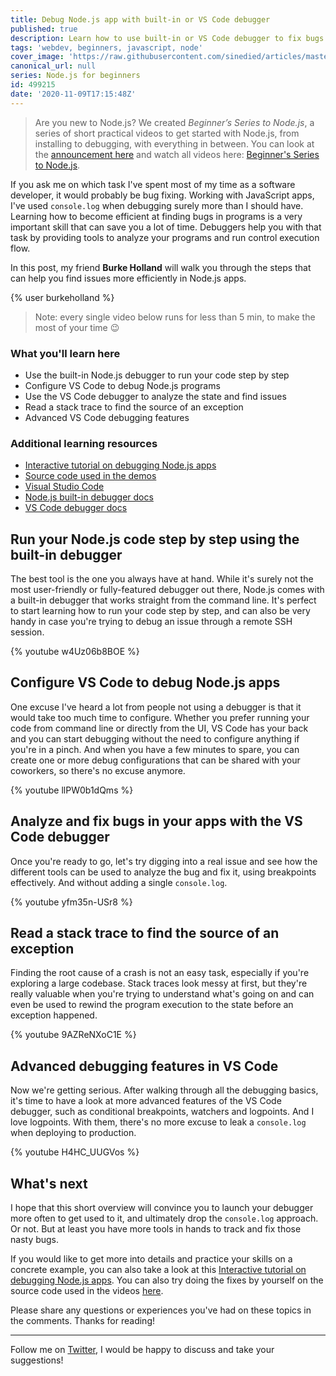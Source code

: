 ```yaml
---
title: Debug Node.js app with built-in or VS Code debugger
published: true
description: Learn how to use built-in or VS Code debugger to fix bugs in your Node.js apps more efficiently with this series of bite-sized videos for beginners.
tags: 'webdev, beginners, javascript, node'
cover_image: 'https://raw.githubusercontent.com/sinedied/articles/master/articles/node/beginner-series/assets/banner5.jpg'
canonical_url: null
series: Node.js for beginners
id: 499215
date: '2020-11-09T17:15:48Z'
---
```


> Are you new to Node.js? We created *Beginner’s Series to Node.js*, a series of short practical videos to get started with Node.js, from installing to debugging, with everything in between. You can look at the [announcement here](https://dev.to/sinedied/learn-node-js-with-this-series-of-short-videos-for-beginners-4lpm) and watch all videos here: [Beginner's Series to Node.js](https://www.youtube.com/playlist?list=PLlrxD0HtieHje-_287YJKhY8tDeSItwtg).

If you ask me on which task I've spent most of my time as a software developer, it would probably be bug fixing. Working with JavaScript apps, I've used `console.log` when debugging surely more than I should have. Learning how to become efficient at finding bugs in programs is a very important skill that can save you a lot of time. Debuggers help you with that task by providing tools to analyze your programs and run control execution flow.

In this post, my friend **Burke Holland** will walk you through the steps that can help you find issues more efficiently in Node.js apps. 

{% user burkeholland %}

> Note: every single video below runs for less than 5 min, to make the most of your time 😉

### What you'll learn here
- Use the built-in Node.js debugger to run your code step by step
- Configure VS Code to debug Node.js programs
- Use the VS Code debugger to analyze the state and find issues
- Read a stack trace to find the source of an exception
- Advanced VS Code debugging features

### Additional learning resources
- [Interactive tutorial on debugging Node.js apps](https://docs.microsoft.com/learn/modules/debug-nodejs/?wt.mc_id=nodebeginner-devto-yolasors)
- [Source code used in the demos](https://github.com/MicrosoftDocs/node-essentials/tree/main/nodejs-debug)
- [Visual Studio Code](https://code.visualstudio.com/?wt.mc_id=nodebeginner-devto-yolasors)
- [Node.js built-in debugger docs](https://nodejs.org/api/debugger.html)
- [VS Code debugger docs](https://code.visualstudio.com/docs/editor/debugging/?wt.mc_id=nodebeginner-devto-yolasors)

## Run your Node.js code step by step using the built-in debugger

The best tool is the one you always have at hand. While it's surely not the most user-friendly or fully-featured debugger out there, Node.js comes with a built-in debugger that works straight from the command line. It's perfect to start learning how to run your code step by step, and can also be very handy in case you're trying to debug an issue through a remote SSH session.

{% youtube w4Uz06b8BOE %}

## Configure VS Code to debug Node.js apps

One excuse I've heard a lot from people not using a debugger is that it would take too much time to configure. Whether you prefer running your code from command line or directly from the UI, VS Code has your back and you can start debugging without the need to configure anything if you're in a pinch. And when you have a few minutes to spare, you can create one or more debug configurations that can be shared with your coworkers, so there's no excuse anymore.

{% youtube llPW0b1dQms %}

## Analyze and fix bugs in your apps with the VS Code debugger

Once you're ready to go, let's try digging into a real issue and see how the different tools can be used to analyze the bug and fix it, using breakpoints effectively. And without adding a single `console.log`.

{% youtube yfm35n-USr8 %}

## Read a stack trace to find the source of an exception

Finding the root cause of a crash is not an easy task, especially if you're exploring a large codebase. Stack traces look messy at first, but they're really valuable when you're trying to understand what's going on and can even be used to rewind the program execution to the state before an exception happened.

{% youtube 9AZReNXoC1E %}

## Advanced debugging features in VS Code

Now we're getting serious. After walking through all the debugging basics, it's time to have a look at more advanced features of the VS Code debugger, such as conditional breakpoints, watchers and logpoints. And I love logpoints. With them, there's no more excuse to leak a `console.log` when deploying to production.

{% youtube H4HC_UUGVos %}

## What's next

I hope that this short overview will convince you to launch your debugger more often to get used to it, and ultimately drop the `console.log` approach. Or not. But at least you have more tools in hands to track and fix those nasty bugs.

If you would like to get more into details and practice your skills on a concrete example, you can also take a look at this [Interactive tutorial on debugging Node.js apps](https://docs.microsoft.com/learn/modules/debug-nodejs/?wt.mc_id=nodebeginner-devto-yolasors). You can also try doing the fixes by yourself on the source code used in the videos [here](https://github.com/MicrosoftDocs/node-essentials/tree/main/nodejs-debug).

Please share any questions or experiences you've had on these topics in the comments. Thanks for reading!

---

Follow me on [Twitter](http://twitter.com/sinedied), I would be happy to discuss and take your suggestions!
